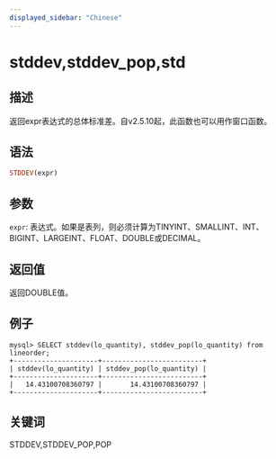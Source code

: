 ```yaml
---
displayed_sidebar: "Chinese"
---
```



# stddev,stddev_pop,std

## 描述

返回expr表达式的总体标准差。自v2.5.10起，此函数也可以用作窗口函数。

## 语法

```Haskell
STDDEV(expr)
```

## 参数

`expr`: 表达式。如果是表列，则必须计算为TINYINT、SMALLINT、INT、BIGINT、LARGEINT、FLOAT、DOUBLE或DECIMAL。

## 返回值

返回DOUBLE值。

## 例子

```plaintext
mysql> SELECT stddev(lo_quantity), stddev_pop(lo_quantity) from lineorder;
+---------------------+-------------------------+
| stddev(lo_quantity) | stddev_pop(lo_quantity) |
+---------------------+-------------------------+
|   14.43100708360797 |       14.43100708360797 |
+---------------------+-------------------------+
```

## 关键词

STDDEV,STDDEV_POP,POP